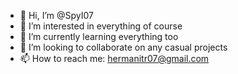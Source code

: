 - 👋 Hi, I’m @SpyI07
- 👀 I’m interested in everything of course
- 🌱 I’m currently learning everything too
- 💞️ I’m looking to collaborate on any casual projects
- 📫 How to reach me: hermanitr07@gmail.com

<!---
SpyI07/SpyI07 is a ✨ special ✨ repository because its `README.md` (this file) appears on your GitHub profile.
You can click the Preview link to take a look at your changes.
--->
